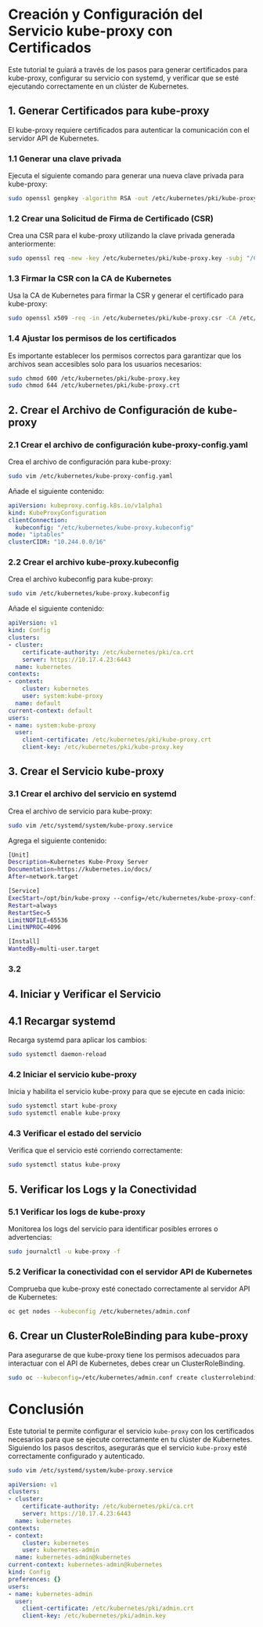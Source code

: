 
# Creación y Configuración del Servicio kube-proxy con Certificados

Este tutorial te guiará a través de los pasos para generar certificados para kube-proxy, configurar su servicio con systemd, y verificar que se esté ejecutando correctamente en un clúster de Kubernetes.

## 1. Generar Certificados para kube-proxy

El kube-proxy requiere certificados para autenticar la comunicación con el servidor API de Kubernetes.

### 1.1 Generar una clave privada

Ejecuta el siguiente comando para generar una nueva clave privada para kube-proxy:

```bash
sudo openssl genpkey -algorithm RSA -out /etc/kubernetes/pki/kube-proxy.key -pkeyopt rsa_keygen_bits:2048
```

### 1.2 Crear una Solicitud de Firma de Certificado (CSR)

Crea una CSR para el kube-proxy utilizando la clave privada generada anteriormente:

```bash
sudo openssl req -new -key /etc/kubernetes/pki/kube-proxy.key -subj "/CN=system:kube-proxy" -out /etc/kubernetes/pki/kube-proxy.csr
```

### 1.3 Firmar la CSR con la CA de Kubernetes

Usa la CA de Kubernetes para firmar la CSR y generar el certificado para kube-proxy:

```bash
sudo openssl x509 -req -in /etc/kubernetes/pki/kube-proxy.csr -CA /etc/kubernetes/pki/ca.crt -CAkey /etc/kubernetes/pki/ca.key -CAcreateserial -out /etc/kubernetes/pki/kube-proxy.crt -days 365
```

### 1.4 Ajustar los permisos de los certificados

Es importante establecer los permisos correctos para garantizar que los archivos sean accesibles solo para los usuarios necesarios:

```bash
sudo chmod 600 /etc/kubernetes/pki/kube-proxy.key
sudo chmod 644 /etc/kubernetes/pki/kube-proxy.crt
```

## 2. Crear el Archivo de Configuración de kube-proxy

### 2.1 Crear el archivo de configuración kube-proxy-config.yaml

Crea el archivo de configuración para kube-proxy:

```bash
sudo vim /etc/kubernetes/kube-proxy-config.yaml
```

Añade el siguiente contenido:

```yaml
apiVersion: kubeproxy.config.k8s.io/v1alpha1
kind: KubeProxyConfiguration
clientConnection:
  kubeconfig: "/etc/kubernetes/kube-proxy.kubeconfig"
mode: "iptables"
clusterCIDR: "10.244.0.0/16"
```

### 2.2 Crear el archivo kube-proxy.kubeconfig

Crea el archivo kubeconfig para kube-proxy:

```bash
sudo vim /etc/kubernetes/kube-proxy.kubeconfig
```

Añade el siguiente contenido:

```yaml
apiVersion: v1
kind: Config
clusters:
- cluster:
    certificate-authority: /etc/kubernetes/pki/ca.crt
    server: https://10.17.4.23:6443
  name: kubernetes
contexts:
- context:
    cluster: kubernetes
    user: system:kube-proxy
  name: default
current-context: default
users:
- name: system:kube-proxy
  user:
    client-certificate: /etc/kubernetes/pki/kube-proxy.crt
    client-key: /etc/kubernetes/pki/kube-proxy.key
```

## 3. Crear el Servicio kube-proxy

### 3.1 Crear el archivo del servicio en systemd

Crea el archivo de servicio para kube-proxy:

```bash
sudo vim /etc/systemd/system/kube-proxy.service
```

Agrega el siguiente contenido:

```bash
[Unit]
Description=Kubernetes Kube-Proxy Server
Documentation=https://kubernetes.io/docs/
After=network.target

[Service]
ExecStart=/opt/bin/kube-proxy --config=/etc/kubernetes/kube-proxy-config.yaml
Restart=always
RestartSec=5
LimitNOFILE=65536
LimitNPROC=4096

[Install]
WantedBy=multi-user.target
```

### 3.2 

## 4. Iniciar y Verificar el Servicio

## 4.1 Recargar systemd

Recarga systemd para aplicar los cambios:

```bash
sudo systemctl daemon-reload
```

### 4.2 Iniciar el servicio kube-proxy

Inicia y habilita el servicio kube-proxy para que se ejecute en cada inicio:

```bash
sudo systemctl start kube-proxy
sudo systemctl enable kube-proxy
```

### 4.3 Verificar el estado del servicio

Verifica que el servicio esté corriendo correctamente:

```bash
sudo systemctl status kube-proxy
```

## 5. Verificar los Logs y la Conectividad

### 5.1 Verificar los logs de kube-proxy

Monitorea los logs del servicio para identificar posibles errores o advertencias:

```bash
sudo journalctl -u kube-proxy -f
```


### 5.2 Verificar la conectividad con el servidor API de Kubernetes

Comprueba que kube-proxy esté conectado correctamente al servidor API de Kubernetes:

```bash
oc get nodes --kubeconfig /etc/kubernetes/admin.conf
```

## 6. Crear un ClusterRoleBinding para kube-proxy

Para asegurarse de que kube-proxy tiene los permisos adecuados para interactuar con el API de Kubernetes, debes crear un ClusterRoleBinding.

```bash
sudo oc --kubeconfig=/etc/kubernetes/admin.conf create clusterrolebinding kubelet-bootstrap --clusterrole=system:node --user=kubelet
```

# Conclusión

Este tutorial te permite configurar el servicio `kube-proxy` con los certificados necesarios para que se ejecute correctamente en tu clúster de Kubernetes. Siguiendo los pasos descritos, asegurarás que el servicio `kube-proxy` esté correctamente configurado y autenticado.




```bash
sudo vim /etc/systemd/system/kube-proxy.service
```

```yaml
apiVersion: v1
clusters:
- cluster:
    certificate-authority: /etc/kubernetes/pki/ca.crt
    server: https://10.17.4.23:6443
  name: kubernetes
contexts:
- context:
    cluster: kubernetes
    user: kubernetes-admin
  name: kubernetes-admin@kubernetes
current-context: kubernetes-admin@kubernetes
kind: Config
preferences: {}
users:
- name: kubernetes-admin
  user:
    client-certificate: /etc/kubernetes/pki/admin.crt
    client-key: /etc/kubernetes/pki/admin.key
```

